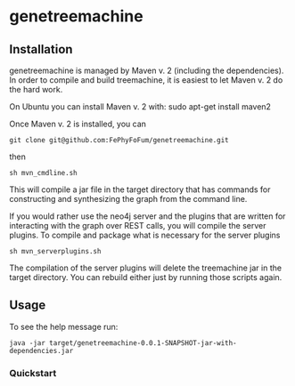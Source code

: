 genetreemachine
===============
Installation
---------------
genetreemachine is managed by Maven v. 2 (including the dependencies). In order to compile and build treemachine, it is easiest to let Maven v. 2 do the hard work.

On Ubuntu you can install Maven v. 2 with:
sudo apt-get install maven2

Once Maven v. 2 is installed, you can 
	
	git clone git@github.com:FePhyFoFum/genetreemachine.git

then 
	
	sh mvn_cmdline.sh
	
This will compile a jar file in the target directory that has commands for constructing and synthesizing the graph from the command line. 

If you would rather use the neo4j server and the plugins that are written for interacting with the graph over REST calls, you will compile the server plugins. To compile and package what is necessary for the server plugins

	sh mvn_serverplugins.sh
	
The compilation of the server plugins will delete the treemachine jar in the target directory. You can rebuild either just by running those scripts again.

Usage
--------------
To see the help message run:

	java -jar target/genetreemachine-0.0.1-SNAPSHOT-jar-with-dependencies.jar

### Quickstart
